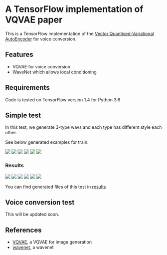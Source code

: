 # A TensorFlow implementation of VQVAE paper

This is a TensorFlow implementation of the [Vector Quantised-Variational AutoEncoder](https://papers.nips.cc/paper/7210-neural-discrete-representation-learning.pdf) for voice conversion.

## Features
- VQVAE for voice conversion
- WaveNet which allows local conditioning

## Requirements
Code is tested on TensorFlow version 1.4 for Python 3.6

## Simple test
<p>In this test, we generate 3-type wavs and each type has different style each other.</p>

<p>See below generated examples for train.</p>
<img src="results/type_1_1.png" />
<img src="results/type_1_2.png" />
<img src="results/type_2_1.png" />
<img src="results/type_2_2.png" />
<img src="results/type_3_1.png" />
<img src="results/type_3_2.png" />

### Results
<img src="results/test_source1.png" />
<img src="results/test_source1_to_type2.png" />
<img src="results/test_source1_to_type3.png" />
<img src="results/test_source2.png" />
<img src="results/test_source2_to_type1.png" />
<img src="results/test_source2_to_type3.png" />

You can find generated files of this test in <a href="./results">results</a>

## Voice conversion test
This will be updated soon.

## References
- [VQVAE](https://github.com/hiwonjoon/tf-vqvae), a VQVAE for image generation
- [wavenet](https://github.com/ibab/tensorflow-wavenet), a wavenet


